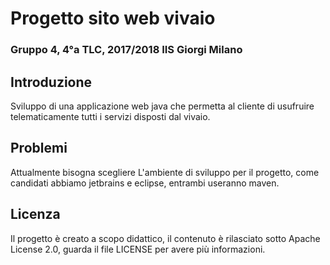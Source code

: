# Progetto sito web vivaio
### **Gruppo 4, 4°a TLC, 2017/2018   IIS Giorgi Milano** 

## Introduzione
Sviluppo di una applicazione web java che permetta al cliente di usufruire telematicamente tutti i servizi disposti dal vivaio.

## Problemi
Attualmente bisogna scegliere L'ambiente di sviluppo per il progetto, come candidati abbiamo jetbrains e eclipse, entrambi useranno maven.

## Licenza
Il progetto è creato a scopo didattico, il contenuto è rilasciato sotto Apache License 2.0, guarda il file LICENSE per avere più informazioni.
